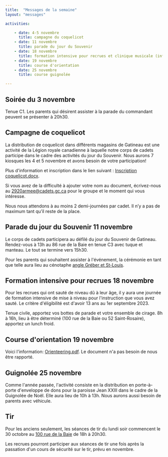 ```yaml
---
title:  "Messages de la semaine"
layout: "messages"

activities: 

    - date: 4-5 novembre
      title: campagne du coquelicot
    - date: 11 novembre
      title: parade du jour du Souvenir
    - date: 18 novembre
      title: formation intensive pour recrues et clinique musicale (information à venir)
    - date: 19 novembre
      title: course d'orientation
    - date: 25 novembre
      title: course guignolée

---
```

## Soirée du 3 novembre

Tenue C1. Les parents qui désirent assister à la parade du commandant peuvent se présenter à 20h30.

## Campagne de coquelicot

La distribution de coquelicot dans différents magasins de Gatineau est une activité de la Légion royale canadienne à laquelle notre corps de cadets participe dans le cadre des activités du jour du Souvenir. Nous aurons 7 kiosques les 4 et 5 novembre et avons besoin de votre participation!

Plus d'information et inscription dans le lien suivant : [Inscription coquelicot.docx](https://1drv.ms/w/s!AkTIfKmoB8nugfwN74h_3jG5jTPxAw?e=KcfKsi). 

Si vous avez de la difficulté à ajouter votre nom au document, écrivez-nous au <2920armee@cadets.gc.ca> pour le groupe et le moment qui vous intéresse.

Nous nous attendons à au moins 2 demi-journées par cadet. Il n’y a pas de maximum tant qu’il reste de la place. 

## Parade du jour du Souvenir 11 novembre

Le corps de cadets participera au défilé du jour du Souvenir de Gatineau. Rendez-vous à 13h au 86 rue de la Baie en tenue C3 avec tuque et manteau. Le tout se termine vers 15h30.

Pour les parents qui souhaitent assister à l'événement, la cérémonie en tant que telle aura lieu au cénotaphe [angle Gréber et St-Louis](https://maps.app.goo.gl/7J7ebBG4ABAzwCeH9).

## Formation intensive pour recrues 18 novembre

Pour les recrues qui ont sauté de niveau dû à leur âge, il y aura une journée de formation intensive de mise à niveau pour l'instruction que vous avez sauté. Le critère d'éligibilité est d'avoir 13 ans au 1er septembre 2023. 

Tenue civile, apportez vos bottes de parade et votre ensemble de cirage. 8h à 16h, lieu à être déterminé (100 rue de la Baie ou 52 Saint-Rosaire), apportez un lunch froid.

## Course d'orientation 19 novembre

Voici l'information: [Orienteering.pdf](https://1drv.ms/b/s!AkTIfKmoB8nugfwPNPP-LMF-fjU1lA?e=CVoJth). 
Le document n'a pas besoin de nous être rapporté.

## Guignolée 25 novembre

Comme l'année passée, l'activité consiste en la distribution en porte-à-porte d'enveloppe de dons pour la paroisse Jean XXIII dans le cadre de la Guignolée de Noël. Elle aura lieu de 10h à 13h. Nous aurons aussi besoin de parents avec véhicule.

## Tir

Pour les anciens seulement, les séances de tir du lundi soir commencent le 30 octobre au [100 rue de la Baie](/information/comment-nous-rejoindre/) de 18h à 20h30.

Les recrues pourront participer aux séances de tir une fois après la passation d'un cours de sécurité sur le tir, prévu en novembre.
